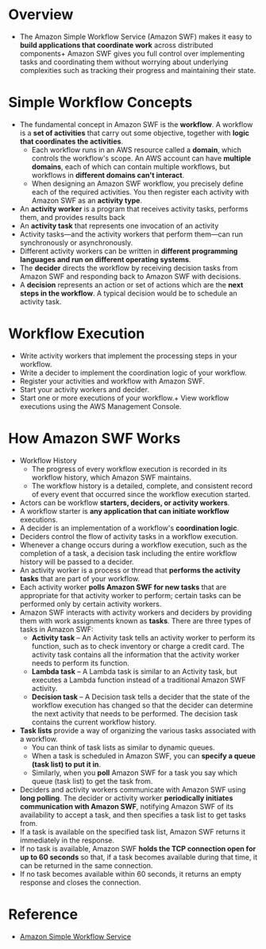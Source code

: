 # Overview
+ The Amazon Simple Workflow Service (Amazon SWF) makes it easy to **build applications that coordinate work** across distributed components+ Amazon SWF gives you full control over implementing tasks and coordinating them without worrying about underlying complexities such as tracking their progress and maintaining their state.
# Simple Workflow Concepts
+ The fundamental concept in Amazon SWF is the **workflow**. A workflow is a **set of activities** that carry out some objective, together with **logic that coordinates the activities**. 
    + Each workflow runs in an AWS resource called a **domain**, which controls the workflow's scope. An AWS account can have **multiple domains**, each of which can contain multiple workflows, but workflows in **different domains can't interact**.
    + When designing an Amazon SWF workflow, you precisely define each of the required activities. You then register each activity with Amazon SWF as an **activity type**. 
+ An **activity worker** is a program that receives activity tasks, performs them, and provides results back
+ An **activity task** that represents one invocation of an activity
+ Activity tasks—and the activity workers that perform them—can run synchronously or asynchronously.
+ Different activity workers can be written in **different programming languages and run on different operating systems**.
+ The **decider** directs the workflow by receiving decision tasks from Amazon SWF and responding back to Amazon SWF with decisions.
+ A **decision** represents an action or set of actions which are the **next steps in the workflow**. A typical decision would be to schedule an activity task. 
# Workflow Execution
+ Write activity workers that implement the processing steps in your workflow.
+ Write a decider to implement the coordination logic of your workflow.
+ Register your activities and workflow with Amazon SWF.
+ Start your activity workers and decider.
+ Start one or more executions of your workflow.+ View workflow executions using the AWS Management Console.
# How Amazon SWF Works
+ Workflow History
    + The progress of every workflow execution is recorded in its workflow history, which Amazon SWF maintains.
    + The workflow history is a detailed, complete, and consistent record of every event that occurred since the workflow execution started.
+ Actors can be workflow **starters, deciders, or activity workers**. 
+ A workflow starter is **any application that can initiate workflow** executions.
+ A decider is an implementation of a workflow's **coordination logic**. 
+ Deciders control the flow of activity tasks in a workflow execution.
+ Whenever a change occurs during a workflow execution, such as the completion of a task, a decision task including the entire workflow history will be passed to a decider.
+ An activity worker is a process or thread that **performs the activity tasks** that are part of your workflow.  
+ Each activity worker **polls Amazon SWF for new tasks** that are appropriate for that activity worker to perform; certain tasks can be performed only by certain activity workers.
+ Amazon SWF interacts with activity workers and deciders by providing them with work assignments known as **tasks**. There are three types of tasks in Amazon SWF: 
    + **Activity task** – An Activity task tells an activity worker to perform its function, such as to check inventory or charge a credit card. The activity task contains all the information that the activity worker needs to perform its function.
    + **Lambda task** – A Lambda task is similar to an Activity task, but executes a Lambda function instead of a traditional Amazon SWF activity.
    + **Decision task** – A Decision task tells a decider that the state of the workflow execution has changed so that the decider can determine the next activity that needs to be performed. The decision task contains the current workflow history.
+ **Task lists** provide a way of organizing the various tasks associated with a workflow. 
    + You can think of task lists as similar to dynamic queues.
    + When a task is scheduled in Amazon SWF, you can **specify a queue (task list) to put it in**.
    + Similarly, when you **poll** Amazon SWF for a task you say which queue (task list) to get the task from.
+ Deciders and activity workers communicate with Amazon SWF using **long polling**. The decider or activity worker **periodically initiates communication with Amazon SWF**, notifying Amazon SWF of its availability to accept a task, and then specifies a task list to get tasks from.
+ If a task is available on the specified task list, Amazon SWF returns it immediately in the response. 
+ If no task is available, Amazon SWF **holds the TCP connection open for up to 60 seconds** so that, if a task becomes available during that time, it can be returned in the same connection.
+ If no task becomes available within 60 seconds, it returns an empty response and closes the connection.
# Reference
+ [Amazon Simple Workflow Service](https://docs.aws.amazon.com/amazonswf/latest/developerguide/swf-welcome.html)
